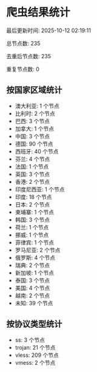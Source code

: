 # 爬虫结果统计

最后更新时间: 2025-10-12 02:19:11

总节点数: 235

去重后节点数: 235

重复节点数: 0

## 按国家区域统计

- 澳大利亚: 1 个节点
- 比利时: 2 个节点
- 巴西: 3 个节点
- 加拿大: 1 个节点
- 中国: 3 个节点
- 德国: 90 个节点
- 西班牙: 40 个节点
- 芬兰: 4 个节点
- 法国: 1 个节点
- 英国: 3 个节点
- 香港: 2 个节点
- 印度尼西亚: 1 个节点
- 印度: 18 个节点
- 日本: 2 个节点
- 柬埔寨: 1 个节点
- 韩国: 3 个节点
- 荷兰: 1 个节点
- 挪威: 1 个节点
- 菲律宾: 1 个节点
- 罗马尼亚: 2 个节点
- 俄罗斯: 4 个节点
- 瑞典: 2 个节点
- 新加坡: 1 个节点
- 泰国: 3 个节点
- 美国: 4 个节点
- 越南: 2 个节点
- 未知: 39 个节点

## 按协议类型统计

- ss: 3 个节点
- trojan: 21 个节点
- vless: 209 个节点
- vmess: 2 个节点
